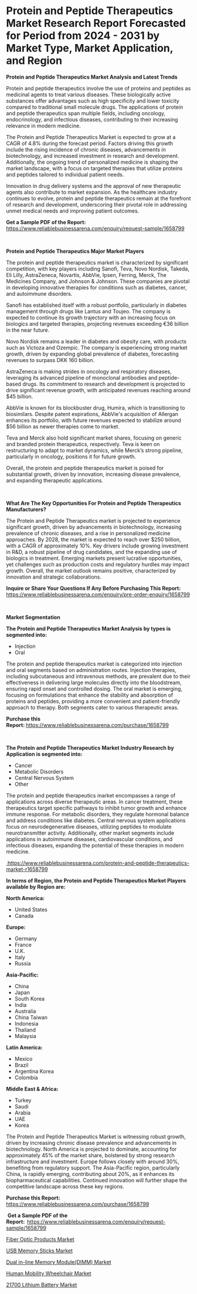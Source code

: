 <p><h1>Protein and Peptide Therapeutics Market Research Report Forecasted for Period from 2024 -  2031 by Market Type, Market Application, and Region</h1></p><p><strong>Protein and Peptide Therapeutics Market Analysis and Latest Trends</strong></p>
<p><p>Protein and peptide therapeutics involve the use of proteins and peptides as medicinal agents to treat various diseases. These biologically active substances offer advantages such as high specificity and lower toxicity compared to traditional small molecule drugs. The applications of protein and peptide therapeutics span multiple fields, including oncology, endocrinology, and infectious diseases, contributing to their increasing relevance in modern medicine.</p><p>The Protein and Peptide Therapeutics Market is expected to grow at a CAGR of 4.8% during the forecast period. Factors driving this growth include the rising incidence of chronic diseases, advancements in biotechnology, and increased investment in research and development. Additionally, the ongoing trend of personalized medicine is shaping the market landscape, with a focus on targeted therapies that utilize proteins and peptides tailored to individual patient needs.</p><p>Innovation in drug delivery systems and the approval of new therapeutic agents also contribute to market expansion. As the healthcare industry continues to evolve, protein and peptide therapeutics remain at the forefront of research and development, underscoring their pivotal role in addressing unmet medical needs and improving patient outcomes.</p></p>
<p><strong>Get a Sample PDF of the Report:&nbsp;</strong> <a href="https://www.reliablebusinessarena.com/enquiry/request-sample/1658799?utm_campaign=1294&utm_medium=2&utm_source=Github&utm_content=ia&utm_term=28092024&utm_id=protein-and-peptide-therapeutics">https://www.reliablebusinessarena.com/enquiry/request-sample/1658799</a></p>
<p>&nbsp;</p>
<p><strong>Protein and Peptide Therapeutics Major Market Players</strong></p>
<p><p>The protein and peptide therapeutics market is characterized by significant competition, with key players including Sanofi, Teva, Novo Nordisk, Takeda, Eli Lilly, AstraZeneca, Novartis, AbbVie, Ipsen, Ferring, Merck, The Medicines Company, and Johnson & Johnson. These companies are pivotal in developing innovative therapies for conditions such as diabetes, cancer, and autoimmune disorders.</p><p>Sanofi has established itself with a robust portfolio, particularly in diabetes management through drugs like Lantus and Toujeo. The company is expected to continue its growth trajectory with an increasing focus on biologics and targeted therapies, projecting revenues exceeding €36 billion in the near future.</p><p>Novo Nordisk remains a leader in diabetes and obesity care, with products such as Victoza and Ozempic. The company is experiencing strong market growth, driven by expanding global prevalence of diabetes, forecasting revenues to surpass DKK 160 billion.</p><p>AstraZeneca is making strides in oncology and respiratory diseases, leveraging its advanced pipeline of monoclonal antibodies and peptide-based drugs. Its commitment to research and development is projected to drive significant revenue growth, with anticipated revenues reaching around $45 billion.</p><p>AbbVie is known for its blockbuster drug, Humira, which is transitioning to biosimilars. Despite patent expirations, AbbVie's acquisition of Allergan enhances its portfolio, with future revenues expected to stabilize around $56 billion as newer therapies come to market.</p><p>Teva and Merck also hold significant market shares, focusing on generic and branded protein therapeutics, respectively. Teva is keen on restructuring to adapt to market dynamics, while Merck’s strong pipeline, particularly in oncology, positions it for future growth.</p><p>Overall, the protein and peptide therapeutics market is poised for substantial growth, driven by innovation, increasing disease prevalence, and expanding therapeutic applications.</p></p>
<p>&nbsp;</p>
<p><strong>What Are The Key Opportunities For Protein and Peptide Therapeutics Manufacturers?</strong></p>
<p><p>The Protein and Peptide Therapeutics market is projected to experience significant growth, driven by advancements in biotechnology, increasing prevalence of chronic diseases, and a rise in personalized medicine approaches. By 2028, the market is expected to reach over $250 billion, with a CAGR of approximately 10%. Key drivers include growing investment in R&D, a robust pipeline of drug candidates, and the expanding use of biologics in treatment. Emerging markets present lucrative opportunities, yet challenges such as production costs and regulatory hurdles may impact growth. Overall, the market outlook remains positive, characterized by innovation and strategic collaborations.</p></p>
<p><strong>Inquire or Share Your Questions If Any Before Purchasing This Report:</strong> <a href="https://www.reliablebusinessarena.com/enquiry/pre-order-enquiry/1658799?utm_campaign=1294&utm_medium=2&utm_source=Github&utm_content=ia&utm_term=28092024&utm_id=protein-and-peptide-therapeutics">https://www.reliablebusinessarena.com/enquiry/pre-order-enquiry/1658799</a></p>
<p>&nbsp;</p>
<p><strong>Market Segmentation</strong></p>
<p><strong>The Protein and Peptide Therapeutics Market Analysis by types is segmented into:</strong></p>
<p><ul><li>Injection</li><li>Oral</li></ul></p>
<p><p>The protein and peptide therapeutics market is categorized into injection and oral segments based on administration routes. Injection therapies, including subcutaneous and intravenous methods, are prevalent due to their effectiveness in delivering large molecules directly into the bloodstream, ensuring rapid onset and controlled dosing. The oral market is emerging, focusing on formulations that enhance the stability and absorption of proteins and peptides, providing a more convenient and patient-friendly approach to therapy. Both segments cater to various therapeutic areas.</p></p>
<p><strong>Purchase this Report:&nbsp;</strong><a href="https://www.reliablebusinessarena.com/purchase/1658799?utm_campaign=1294&utm_medium=2&utm_source=Github&utm_content=ia&utm_term=28092024&utm_id=protein-and-peptide-therapeutics">https://www.reliablebusinessarena.com/purchase/1658799</a></p>
<p>&nbsp;</p>
<p><strong>The Protein and Peptide Therapeutics Market Industry Research by Application is segmented into:</strong></p>
<p><ul><li>Cancer</li><li>Metabolic Disorders</li><li>Central Nervous System</li><li>Other</li></ul></p>
<p><p>The protein and peptide therapeutics market encompasses a range of applications across diverse therapeutic areas. In cancer treatment, these therapeutics target specific pathways to inhibit tumor growth and enhance immune response. For metabolic disorders, they regulate hormonal balance and address conditions like diabetes. Central nervous system applications focus on neurodegenerative diseases, utilizing peptides to modulate neurotransmitter activity. Additionally, other market segments include applications in autoimmune diseases, cardiovascular conditions, and infectious diseases, expanding the potential of these therapies in modern medicine.</p></p>
<p><a href="https://www.reliablebusinessarena.com/protein-and-peptide-therapeutics-market-r1658799?utm_campaign=1294&utm_medium=2&utm_source=Github&utm_content=ia&utm_term=28092024&utm_id=protein-and-peptide-therapeutics">&nbsp;https://www.reliablebusinessarena.com/protein-and-peptide-therapeutics-market-r1658799</a></p>
<p><strong>In terms of Region, the Protein and Peptide Therapeutics Market Players available by Region are:</strong></p>
<p>
    <p> <strong> North America: </strong>
        <ul>
            <li>United States</li>
            <li>Canada</li>
        </ul>
        </p> 
    <p> <strong> Europe: </strong>
        <ul>
            <li>Germany</li>
            <li>France</li>
            <li>U.K.</li>
            <li>Italy</li>
            <li>Russia</li>
        </ul>
        </p> 
    <p> <strong> Asia-Pacific: </strong>
        <ul>
            <li>China</li>
            <li>Japan</li>
            <li>South Korea</li>
            <li>India</li>
            <li>Australia</li>
            <li>China Taiwan</li>
            <li>Indonesia</li>
            <li>Thailand</li>
            <li>Malaysia</li>
        </ul>
        </p> 
    <p> <strong> Latin America: </strong>
        <ul>
            <li>Mexico</li>
            <li>Brazil</li>
            <li>Argentina Korea</li>
            <li>Colombia</li>
        </ul>
        </p> 
    <p> <strong> Middle East & Africa: </strong>
        <ul>
            <li>Turkey</li>
            <li>Saudi</li>
            <li>Arabia</li>
            <li>UAE</li>
            <li>Korea</li>
        </ul>
    </p>
    </p>
<p><p>The Protein and Peptide Therapeutics Market is witnessing robust growth, driven by increasing chronic disease prevalence and advancements in biotechnology. North America is projected to dominate, accounting for approximately 45% of the market share, bolstered by strong research infrastructure and investment. Europe follows closely with around 30%, benefiting from regulatory support. The Asia-Pacific region, particularly China, is rapidly emerging, contributing about 20%, as it enhances its biopharmaceutical capabilities. Continued innovation will further shape the competitive landscape across these key regions.</p></p>
<p><strong>Purchase this Report: </strong><a href="https://www.reliablebusinessarena.com/purchase/1658799?utm_campaign=1294&utm_medium=2&utm_source=Github&utm_content=ia&utm_term=28092024&utm_id=protein-and-peptide-therapeutics">https://www.reliablebusinessarena.com/purchase/1658799</a></p>
<p>&nbsp;<strong>Get a Sample PDF of the Report:&nbsp;&nbsp;</strong><a href="https://www.reliablebusinessarena.com/enquiry/request-sample/1658799?utm_campaign=1294&utm_medium=2&utm_source=Github&utm_content=ia&utm_term=28092024&utm_id=protein-and-peptide-therapeutics">https://www.reliablebusinessarena.com/enquiry/request-sample/1658799</a></p>
<p><strong></strong></p>
<p><p><a href="https://www.linkedin.com/pulse/analyzing-fiber-optic-products-market-dynamics-growth-drivers-bo1if?trackingId=D3PyEqdpQ2ewXwmo0V0g5g%3D%3D&utm_campaign=1294&utm_medium=2&utm_source=Github&utm_content=ia&utm_term=28092024&utm_id=protein-and-peptide-therapeutics">Fiber Optic Products Market</a></p><p><a href="https://issuu.com/reportprime-2/docs/usb-memory-sticks-market-size-2030._bde5274fdf1dd2?utm_campaign=1294&utm_medium=2&utm_source=Github&utm_content=ia&utm_term=28092024&utm_id=protein-and-peptide-therapeutics">USB Memory Sticks Market</a></p><p><a href="https://issuu.com/reportprime-2/docs/dual-in-line-memory-moduledimm-mark_b64a24e71bffdf?utm_campaign=1294&utm_medium=2&utm_source=Github&utm_content=ia&utm_term=28092024&utm_id=protein-and-peptide-therapeutics">Dual in-line Memory Module(DIMM) Market</a></p><p><a href="https://github.com/marloy8/Market-Research-Report-List-6/blob/main/human-mobility-wheelchair-market.md?utm_campaign=1294&utm_medium=2&utm_source=Github&utm_content=ia&utm_term=28092024&utm_id=protein-and-peptide-therapeutics">Human Mobility Wheelchair Market</a></p><p><a href="https://www.linkedin.com/pulse/market-leaders-laggards-global-21700-lithium-battery-trends-forecast-oibxf?trackingId=OBfJH4j0RHaZkmOwNUsKAQ%3D%3D&utm_campaign=1294&utm_medium=2&utm_source=Github&utm_content=ia&utm_term=28092024&utm_id=protein-and-peptide-therapeutics">21700 Lithium Battery Market</a></p></p>
